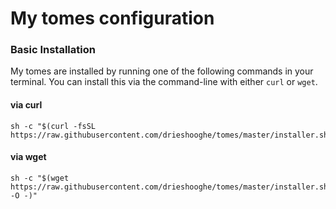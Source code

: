 # My tomes configuration

### Basic Installation

My tomes are installed by running one of the following commands in your terminal. You can install this via the command-line with either `curl` or `wget`.

#### via curl

```shell
sh -c "$(curl -fsSL https://raw.githubusercontent.com/drieshooghe/tomes/master/installer.sh)"
```

#### via wget

```shell
sh -c "$(wget https://raw.githubusercontent.com/drieshooghe/tomes/master/installer.sh -O -)"
```
